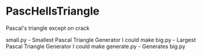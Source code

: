 # PascHellsTriangle
Pascal's triangle except on crack

small.py    - Smallest Pascal Triangle Generator I could make
big.py      - Largest Pascal Triangle Generator I could make
generate.py - Generates big.py
